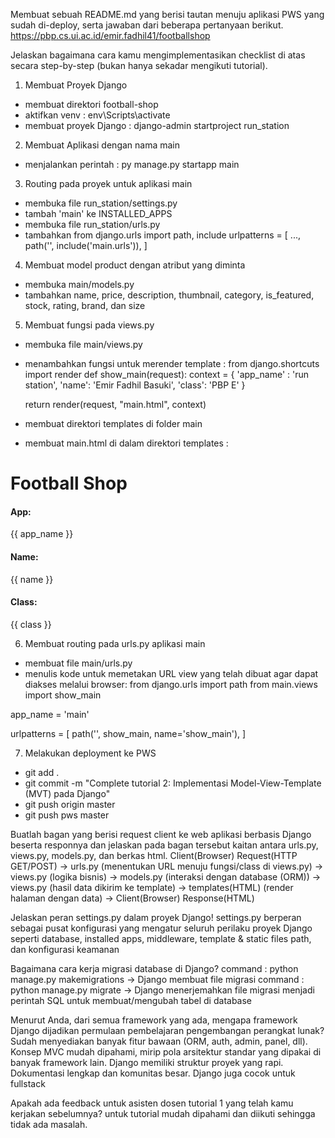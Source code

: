 Membuat sebuah README.md yang berisi tautan menuju aplikasi PWS yang sudah di-deploy, serta jawaban dari beberapa pertanyaan berikut.
https://pbp.cs.ui.ac.id/emir.fadhil41/footballshop

Jelaskan bagaimana cara kamu mengimplementasikan checklist di atas secara step-by-step (bukan hanya sekadar mengikuti tutorial).
1. Membuat Proyek Django
- membuat direktori football-shop
- aktifkan venv : env\Scripts\activate
- membuat proyek Django : django-admin startproject run_station

2. Membuat Aplikasi dengan nama main
- menjalankan perintah : py manage.py startapp main

3. Routing pada proyek untuk aplikasi main
- membuka file run_station/settings.py
- tambah 'main' ke INSTALLED_APPS
- membuka file run_station/urls.py
- tambahkan
from django.urls import path, include
urlpatterns = [
    ...,
    path('', include('main.urls')),
]

4. Membuat model product dengan atribut yang diminta
- membuka main/models.py
- tambahkan name, price, description, thumbnail, category, is_featured, stock, rating, brand, dan size

5. Membuat fungsi pada views.py
- membuka file main/views.py
- menambahkan fungsi untuk merender template :
from django.shortcuts import render
def show_main(request):
    context = {
        'app_name' : 'run station',
        'name': 'Emir Fadhil Basuki',
        'class': 'PBP E'
    }

    return render(request, "main.html", context)
- membuat direktori templates di folder main
- membuat main.html di dalam direktori templates :
<h1>Football Shop</h1>

<h4>App:</h4>
<p>{{ app_name }}</p> 
<h4>Name: </h4>
<p>{{ name }}</p> 
<h4>Class: </h4>
<p>{{ class }}</p>

6. Membuat routing pada urls.py aplikasi main
- membuat file main/urls.py
- menulis kode untuk memetakan URL view yang telah dibuat agar dapat diakses melalui browser:
from django.urls import path
from main.views import show_main

app_name = 'main'

urlpatterns = [
    path('', show_main, name='show_main'),
]

7. Melakukan deployment ke PWS
- git add .
- git commit -m "Complete tutorial 2: Implementasi Model-View-Template (MVT) pada Django"
- git push origin master
- git push pws master

Buatlah bagan yang berisi request client ke web aplikasi berbasis Django beserta responnya dan jelaskan pada bagan tersebut kaitan antara urls.py, views.py, models.py, dan berkas html.
Client(Browser) Request(HTTP GET/POST) -> urls.py (menentukan URL menuju fungsi/class di views.py) -> views.py (logika bisnis) -> models.py (interaksi dengan database (ORM)) -> views.py (hasil data dikirim ke template) -> templates(HTML) (render halaman dengan data) -> Client(Browser) Response(HTML)

Jelaskan peran settings.py dalam proyek Django!
settings.py berperan sebagai pusat konfigurasi yang mengatur seluruh perilaku proyek Django seperti database, installed apps, middleware, template & static files path, dan konfigurasi keamanan

Bagaimana cara kerja migrasi database di Django?
command : python manage.py makemigrations -> Django membuat file migrasi
command : python manage.py migrate -> Django menerjemahkan file migrasi menjadi perintah SQL untuk membuat/mengubah tabel di database

Menurut Anda, dari semua framework yang ada, mengapa framework Django dijadikan permulaan pembelajaran pengembangan perangkat lunak?
Sudah menyediakan banyak fitur bawaan (ORM, auth, admin, panel, dll). Konsep MVC mudah dipahami, mirip pola arsitektur standar yang dipakai di banyak framework lain. Django memiliki struktur proyek yang rapi. Dokumentasi lengkap dan komunitas besar. Django juga cocok untuk fullstack

Apakah ada feedback untuk asisten dosen tutorial 1 yang telah kamu kerjakan sebelumnya?
untuk tutorial mudah dipahami dan diikuti sehingga tidak ada masalah.